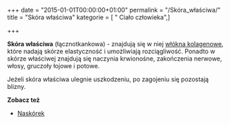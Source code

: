 +++
date = "2015-01-01T00:00:00+01:00"
permalink = "/Skóra_właściwa/"
title = "Skóra właściwa"
kategorie = [ " Ciało człowieka",]

+++

**Skóra właściwa** (łącznotkankowa) - znajdują się w niej [włókna kolagenowe](/atopedia/Kolagen "wikilink"), które nadają skórze elastyczność i umożliwiają rozciągliwość. Ponadto w skórze właściwej znajdują się naczynia krwionośne, zakończenia nerwowe, włosy, gruczoły łojowe i potowe.

Jeżeli skóra właściwa ulegnie uszkodzeniu, po zagojeniu się pozostają blizny.

**Zobacz też**

-   [Naskórek](/atopedia/Naskórek "wikilink")
